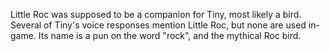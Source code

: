 Little Roc was supposed to be a companion for  Tiny, most likely a bird. Several of Tiny's voice responses mention Little Roc, but none are used in-game. Its name is a pun on the word "rock", and the mythical Roc bird.

